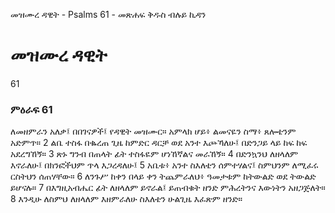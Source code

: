 ﻿
 መዝሙረ ዳዊት - Psalms 61 - መጽሐፍ ቅዱስ ብሉይ ኪዳን
# መዝሙረ ዳዊት
61
### ምዕራፍ 61
ለመዘምራን አለቃ፤ በበገናዎች፤ የዳዊት መዝሙር። 
 አምላክ ሆይ፥ ልመናዬን ስማ፥ ጸሎቴንም አድምጥ።
2  ልቤ ተስፋ በቈረጠ ጊዜ ከምድር ዳርቻ ወደ አንተ እጮኻለሁ፤ በድንጋይ ላይ ከፍ ከፍ አደረግኸኝ።
3  ጽኑ ግንብ በጠላት ፊት ተስፋዬም ሆነኸኛልና መራኸኝ።
4  በድንኳንህ ለዘላለም እኖራለሁ፤ በክንፎችህም ጥላ እጋረዳለሁ፤
5  አቤቱ፥ አንተ ስእለቴን ሰምተሃልና፤ ስምህንም ለሚፈሩ ርስትህን ሰጠሃቸው።
6  ለንጉሥ ከቀን በላይ ቀን ትጨምራለህ፥ ዓመታቱም ከትውልድ ወደ ትውልድ ይሆናሉ።
7  በእግዚአብሔር ፊት ለዘላለም ይኖራል፤ ይጠብቁት ዘንድ ምሕረትንና እውነትን አዘጋጅለት።
8  እንዲሁ ለስምህ ለዘላለም እዘምራለሁ ስእለቴን ሁልጊዜ እፈጽም ዘንድ። 
